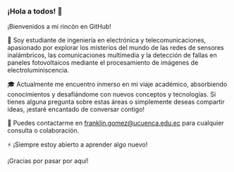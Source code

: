 ### ¡Hola a todos! 👋

¡Bienvenidos a mi rincón en GitHub!

📘 Soy estudiante de ingeniería en electrónica y telecomunicaciones, apasionado por explorar los misterios del mundo de las redes de sensores inalámbricos, las comunicaciones multimedia y la detección de fallas en paneles fotovoltaicos mediante el procesamiento de imágenes de electroluminiscencia.

🎓 Actualmente me encuentro inmerso en mi viaje académico, absorbiendo conocimientos y desafiándome con nuevos conceptos y tecnologías. Si tienes alguna pregunta sobre estas áreas o simplemente deseas compartir ideas, ¡estaré encantado de conversar contigo!

📧 Puedes contactarme en [franklin.gomez@ucuenca.edu.ec](mailto:franklin.gomez@ucuenca.edu.ec) para cualquier consulta o colaboración.

⚡ ¡Siempre estoy abierto a aprender algo nuevo!

¡Gracias por pasar por aquí!
